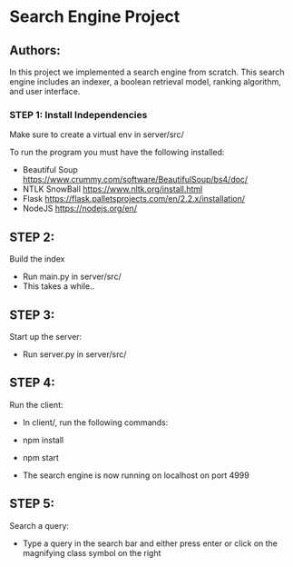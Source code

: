 # Search Engine Project
## Authors: 

In this project we implemented a search engine from scratch. This search engine includes
an indexer, a boolean retrieval model, ranking algorithm, and user interface.

### STEP 1: Install Independencies
Make sure to create a virtual env in server/src/

To run the program you must have the following installed:
* Beautiful Soup https://www.crummy.com/software/BeautifulSoup/bs4/doc/
* NTLK SnowBall https://www.nltk.org/install.html 
* Flask https://flask.palletsprojects.com/en/2.2.x/installation/
* NodeJS https://nodejs.org/en/


## STEP 2:
Build the index

* Run main.py in server/src/
* This takes a while..

## STEP 3:
Start up the server:

* Run server.py in server/src/

## STEP 4:
Run the client:

* In client/, run the following commands:
* npm install
* npm start

* The search engine is now running on localhost on port 4999

## STEP 5:
Search a query:

* Type a query in the search bar and either press enter or click on the magnifying class symbol on the right



